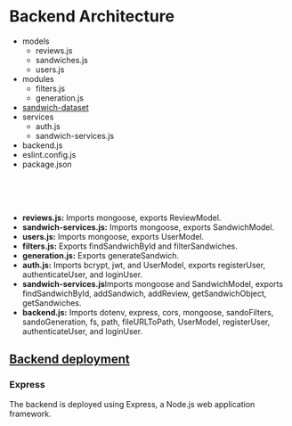 # Backend Architecture
<ul>
  <li>models<ul>
    <li>reviews.js</li>
    <li>sandwiches.js</li>
    <li>users.js</li>
    </ul>
  </li>
  <li>modules<ul>
    <li>filters.js</li>
    <li>generation.js</li>
    </ul>
  </li>
  <li><a href="./docs/dataset.md">sandwich-dataset</a></li>
  <li>services<ul>
    <li>auth.js</span></li>
    <li>sandwich-services.js</li>
    </ul>
  </li>
    <li>backend.js</li>
    <li>eslint.config.js</li>
    <li>package.json</li>
</ul>

<br>
<br>
<br>

<ul>
  <li><strong>reviews.js</strong><strong>:</strong> Imports mongoose, exports ReviewModel.</li>
  <li><strong>sandwich-services.js:</strong> Imports mongoose, exports SandwichModel.</li>
  <li><strong>users.js:</strong> Imports mongoose, exports UserModel.</li>
  <li><strong>filters.js:</strong> Exports findSandwichById and filterSandwiches.</li>
  <li><strong>generation.js</strong><strong>:</strong> Exports generateSandwich.</li>
  <li><strong>auth.js:</strong> Imports bcrypt, jwt, and UserModel, exports registerUser, authenticateUser, and loginUser.</li>
  <li><strong>sandwich-services.js</strong>Imports mongoose and SandwichModel, exports findSandwichById, addSandwich, addReview, getSandwichObject, getSandwiches.</li>
  <li><strong>backend.js:</strong> Imports dotenv, express, cors, mongoose, sandoFilters, sandoGeneration, fs, path, fileURLToPath, UserModel, registerUser, authenticateUser, and loginUser.</li>
</ul>

## [Backend deployment](https://sandomatch.azurewebsites.net/)

### Express

<p>The backend is deployed using Express, a Node.js web application framework.</p>
